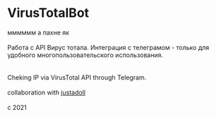 # VirusTotalBot

мммммм а пахне як
</br>
</br>
Работа с АРІ Вирус тотала.
Интеграция с телеграмом - только для удобного многопользовательского использования. </br>
</br>
</br>
Cheking IP via VirusTotal API through Telegram.
</br>
</br>
collaboration with <a href="https://github.com/justadoll">justadoll</a></br>
</br>
 c 2021
